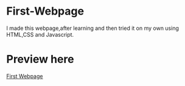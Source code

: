 # First-Webpage
I made this webpage,after learning and then tried it on my own using HTML,CSS and Javascript.
# Preview here
<a href="https://akshitadas.github.io/First-Webpage/">First Webpage</a> 
